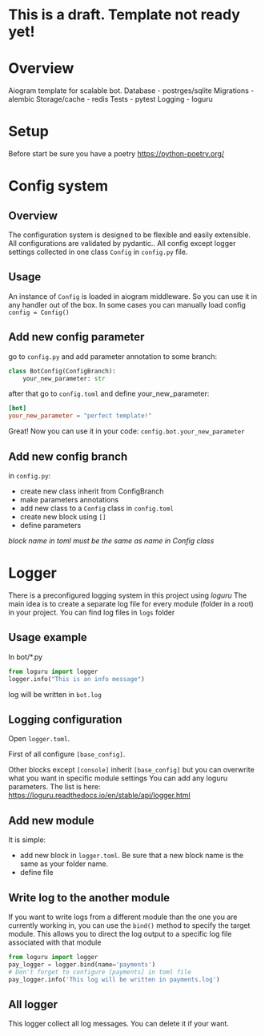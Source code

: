 # This is a draft. Template not ready yet!

# Overview
Aiogram template for scalable bot. 
Database - postrges/sqlite 
Migrations - alembic
Storage/cache - redis
Tests - pytest
Logging - loguru

# Setup
Before start be sure you have a poetry https://python-poetry.org/

# Config system
## Overview
The configuration system is designed to be flexible and easily extensible. All configurations are validated by pydantic..
All config except logger settings collected in one class `Config` in `config.py` file.

## Usage
An instance of `Config` is loaded in aiogram middleware. So you can use it in any handler out of the box.
In some cases you can manually load config `config = Config()`

## Add new config parameter
go to `config.py` and add parameter annotation to some branch:
```python
class BotConfig(ConfigBranch):
    your_new_parameter: str
```
after that go to `config.toml` and define your_new_parameter:
```toml
[bot]
your_new_parameter = "perfect template!"
```
Great! Now you can use it in your code:
`config.bot.your_new_parameter`

## Add new config branch
in `config.py`:
- create new class inherit from ConfigBranch
- make parameters annotations
- add new class to a `Config` class
in `config.toml`
- create new block using `[]`
- define parameters

*block name in toml must be the same as name in Config class*

# Logger
There is a preconfigured logging system in this project using *loguru*
The main idea is to create a separate log file for every module (folder in a root) in your project. 
You can find log files in `logs` folder


## Usage example
In bot/*.py
```python
from loguru import logger
logger.info("This is an info message")
```
log will be written in `bot.log`

## Logging configuration
Open `logger.toml`.

First of all configure `[base_config]`. 

Other blocks except `[console]` inherit `[base_config]` but you can overwrite what you want in specific module settings
You can add any loguru parameters. The list is here: https://loguru.readthedocs.io/en/stable/api/logger.html

## Add new module
It is simple:
- add new block in `logger.toml`. Be sure that a new block name is the same as your folder name.
- define file

## Write log to the another module
If you want to write logs from a different module than the one you are currently working in, you can use the `bind()` method to specify the target module. 
This allows you to direct the log output to a specific log file associated with that module
```python
from loguru import logger
pay_logger = logger.bind(name='payments')
# Don't forget to configure [payments] in toml file
pay_logger.info('This log will be written in payments.log')
```

## All logger
This logger collect all log messages. You can delete it if your want.